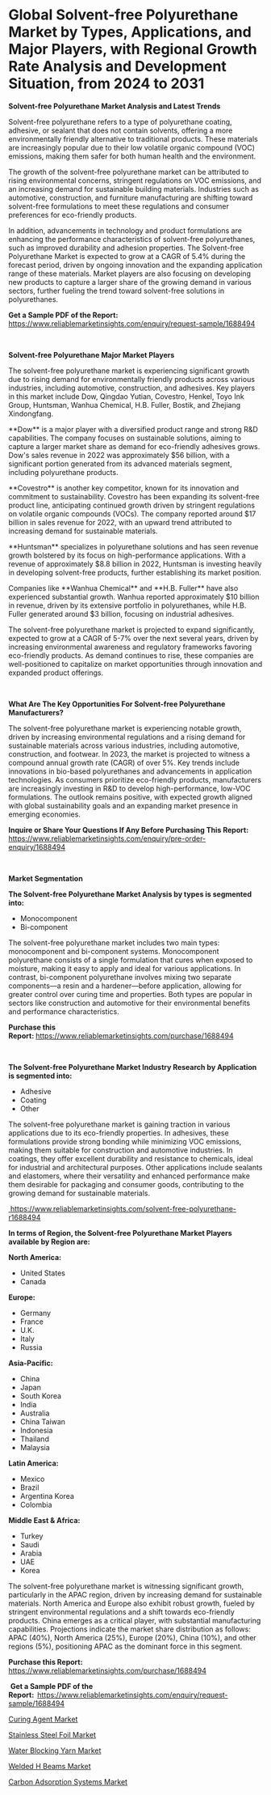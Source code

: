 <p><h1>Global Solvent-free Polyurethane Market by Types, Applications, and Major Players, with Regional Growth Rate Analysis and Development Situation, from 2024 to 2031</h1></p><p><strong>Solvent-free Polyurethane Market Analysis and Latest Trends</strong></p>
<p><p>Solvent-free polyurethane refers to a type of polyurethane coating, adhesive, or sealant that does not contain solvents, offering a more environmentally friendly alternative to traditional products. These materials are increasingly popular due to their low volatile organic compound (VOC) emissions, making them safer for both human health and the environment. </p><p>The growth of the solvent-free polyurethane market can be attributed to rising environmental concerns, stringent regulations on VOC emissions, and an increasing demand for sustainable building materials. Industries such as automotive, construction, and furniture manufacturing are shifting toward solvent-free formulations to meet these regulations and consumer preferences for eco-friendly products. </p><p>In addition, advancements in technology and product formulations are enhancing the performance characteristics of solvent-free polyurethanes, such as improved durability and adhesion properties. The Solvent-free Polyurethane Market is expected to grow at a CAGR of 5.4% during the forecast period, driven by ongoing innovation and the expanding application range of these materials. Market players are also focusing on developing new products to capture a larger share of the growing demand in various sectors, further fueling the trend toward solvent-free solutions in polyurethanes.</p></p>
<p><strong>Get a Sample PDF of the Report:&nbsp;</strong> <a href="https://www.reliablemarketinsights.com/enquiry/request-sample/1688494?utm_campaign=1570&utm_medium=2&utm_source=Github&utm_content=ia&utm_term=17102024&utm_id=solvent-free-polyurethane">https://www.reliablemarketinsights.com/enquiry/request-sample/1688494</a></p>
<p>&nbsp;</p>
<p><strong>Solvent-free Polyurethane Major Market Players</strong></p>
<p><p>The solvent-free polyurethane market is experiencing significant growth due to rising demand for environmentally friendly products across various industries, including automotive, construction, and adhesives. Key players in this market include Dow, Qingdao Yutian, Covestro, Henkel, Toyo Ink Group, Huntsman, Wanhua Chemical, H.B. Fuller, Bostik, and Zhejiang Xindongfang.</p><p>**Dow** is a major player with a diversified product range and strong R&D capabilities. The company focuses on sustainable solutions, aiming to capture a larger market share as demand for eco-friendly adhesives grows. Dow's sales revenue in 2022 was approximately $56 billion, with a significant portion generated from its advanced materials segment, including polyurethane products.</p><p>**Covestro** is another key competitor, known for its innovation and commitment to sustainability. Covestro has been expanding its solvent-free product line, anticipating continued growth driven by stringent regulations on volatile organic compounds (VOCs). The company reported around $17 billion in sales revenue for 2022, with an upward trend attributed to increasing demand for sustainable materials.</p><p>**Huntsman** specializes in polyurethane solutions and has seen revenue growth bolstered by its focus on high-performance applications. With a revenue of approximately $8.8 billion in 2022, Huntsman is investing heavily in developing solvent-free products, further establishing its market position.</p><p>Companies like **Wanhua Chemical** and **H.B. Fuller** have also experienced substantial growth. Wanhua reported approximately $10 billion in revenue, driven by its extensive portfolio in polyurethanes, while H.B. Fuller generated around $3 billion, focusing on industrial adhesives.</p><p>The solvent-free polyurethane market is projected to expand significantly, expected to grow at a CAGR of 5-7% over the next several years, driven by increasing environmental awareness and regulatory frameworks favoring eco-friendly products. As demand continues to rise, these companies are well-positioned to capitalize on market opportunities through innovation and expanded product offerings.</p></p>
<p>&nbsp;</p>
<p><strong>What Are The Key Opportunities For Solvent-free Polyurethane Manufacturers?</strong></p>
<p><p>The solvent-free polyurethane market is experiencing notable growth, driven by increasing environmental regulations and a rising demand for sustainable materials across various industries, including automotive, construction, and footwear. In 2023, the market is projected to witness a compound annual growth rate (CAGR) of over 5%. Key trends include innovations in bio-based polyurethanes and advancements in application technologies. As consumers prioritize eco-friendly products, manufacturers are increasingly investing in R&D to develop high-performance, low-VOC formulations. The outlook remains positive, with expected growth aligned with global sustainability goals and an expanding market presence in emerging economies.</p></p>
<p><strong>Inquire or Share Your Questions If Any Before Purchasing This Report:</strong> <a href="https://www.reliablemarketinsights.com/enquiry/pre-order-enquiry/1688494?utm_campaign=1570&utm_medium=2&utm_source=Github&utm_content=ia&utm_term=17102024&utm_id=solvent-free-polyurethane">https://www.reliablemarketinsights.com/enquiry/pre-order-enquiry/1688494</a></p>
<p>&nbsp;</p>
<p><strong>Market Segmentation</strong></p>
<p><strong>The Solvent-free Polyurethane Market Analysis by types is segmented into:</strong></p>
<p><ul><li>Monocomponent</li><li>Bi-component</li></ul></p>
<p><p>The solvent-free polyurethane market includes two main types: monocomponent and bi-component systems. Monocomponent polyurethane consists of a single formulation that cures when exposed to moisture, making it easy to apply and ideal for various applications. In contrast, bi-component polyurethane involves mixing two separate components—a resin and a hardener—before application, allowing for greater control over curing time and properties. Both types are popular in sectors like construction and automotive for their environmental benefits and performance characteristics.</p></p>
<p><strong>Purchase this Report:&nbsp;</strong><a href="https://www.reliablemarketinsights.com/purchase/1688494?utm_campaign=1570&utm_medium=2&utm_source=Github&utm_content=ia&utm_term=17102024&utm_id=solvent-free-polyurethane">https://www.reliablemarketinsights.com/purchase/1688494</a></p>
<p>&nbsp;</p>
<p><strong>The Solvent-free Polyurethane Market Industry Research by Application is segmented into:</strong></p>
<p><ul><li>Adhesive</li><li>Coating</li><li>Other</li></ul></p>
<p><p>The solvent-free polyurethane market is gaining traction in various applications due to its eco-friendly properties. In adhesives, these formulations provide strong bonding while minimizing VOC emissions, making them suitable for construction and automotive industries. In coatings, they offer excellent durability and resistance to chemicals, ideal for industrial and architectural purposes. Other applications include sealants and elastomers, where their versatility and enhanced performance make them desirable for packaging and consumer goods, contributing to the growing demand for sustainable materials.</p></p>
<p><a href="https://www.reliablemarketinsights.com/solvent-free-polyurethane-r1688494?utm_campaign=1570&utm_medium=2&utm_source=Github&utm_content=ia&utm_term=17102024&utm_id=solvent-free-polyurethane">&nbsp;https://www.reliablemarketinsights.com/solvent-free-polyurethane-r1688494</a></p>
<p><strong>In terms of Region, the Solvent-free Polyurethane Market Players available by Region are:</strong></p>
<p>
    <p> <strong> North America: </strong>
        <ul>
            <li>United States</li>
            <li>Canada</li>
        </ul>
        </p> 
    <p> <strong> Europe: </strong>
        <ul>
            <li>Germany</li>
            <li>France</li>
            <li>U.K.</li>
            <li>Italy</li>
            <li>Russia</li>
        </ul>
        </p> 
    <p> <strong> Asia-Pacific: </strong>
        <ul>
            <li>China</li>
            <li>Japan</li>
            <li>South Korea</li>
            <li>India</li>
            <li>Australia</li>
            <li>China Taiwan</li>
            <li>Indonesia</li>
            <li>Thailand</li>
            <li>Malaysia</li>
        </ul>
        </p> 
    <p> <strong> Latin America: </strong>
        <ul>
            <li>Mexico</li>
            <li>Brazil</li>
            <li>Argentina Korea</li>
            <li>Colombia</li>
        </ul>
        </p> 
    <p> <strong> Middle East & Africa: </strong>
        <ul>
            <li>Turkey</li>
            <li>Saudi</li>
            <li>Arabia</li>
            <li>UAE</li>
            <li>Korea</li>
        </ul>
    </p>
    </p>
<p><p>The solvent-free polyurethane market is witnessing significant growth, particularly in the APAC region, driven by increasing demand for sustainable materials. North America and Europe also exhibit robust growth, fueled by stringent environmental regulations and a shift towards eco-friendly products. China emerges as a critical player, with substantial manufacturing capabilities. Projections indicate the market share distribution as follows: APAC (40%), North America (25%), Europe (20%), China (10%), and other regions (5%), positioning APAC as the dominant force in this segment.</p></p>
<p><strong>Purchase this Report: </strong><a href="https://www.reliablemarketinsights.com/purchase/1688494?utm_campaign=1570&utm_medium=2&utm_source=Github&utm_content=ia&utm_term=17102024&utm_id=solvent-free-polyurethane">https://www.reliablemarketinsights.com/purchase/1688494</a></p>
<p>&nbsp;<strong>Get a Sample PDF of the Report:&nbsp;&nbsp;</strong><a href="https://www.reliablemarketinsights.com/enquiry/request-sample/1688494?utm_campaign=1570&utm_medium=2&utm_source=Github&utm_content=ia&utm_term=17102024&utm_id=solvent-free-polyurethane">https://www.reliablemarketinsights.com/enquiry/request-sample/1688494</a></p>
<p><strong></strong></p>
<p><p><a href="https://www.linkedin.com/pulse/curing-agent-market-global-regional-analysis-2024-2031-vueaf?utm_campaign=1570&utm_medium=2&utm_source=Github&utm_content=ia&utm_term=17102024&utm_id=solvent-free-polyurethane">Curing Agent Market</a></p><p><a href="https://www.linkedin.com/pulse/charting-future-comprehensive-analysis-global-stainless-steel-jf8bf?utm_campaign=1570&utm_medium=2&utm_source=Github&utm_content=ia&utm_term=17102024&utm_id=solvent-free-polyurethane">Stainless Steel Foil Market</a></p><p><a href="https://www.linkedin.com/pulse/exploring-water-blocking-yarn-market-dynamics-revenue-analysis-14xof?utm_campaign=1570&utm_medium=2&utm_source=Github&utm_content=ia&utm_term=17102024&utm_id=solvent-free-polyurethane">Water Blocking Yarn Market</a></p><p><a href="https://www.linkedin.com/pulse/welded-h-beams-industry-forecast-market-shifts-strategic-imperatives-qao5f?utm_campaign=1570&utm_medium=2&utm_source=Github&utm_content=ia&utm_term=17102024&utm_id=solvent-free-polyurethane">Welded H Beams Market</a></p><p><a href="https://www.linkedin.com/pulse/carbon-adsorption-systems-market-size-growth-industry-analysis-bpbnf?utm_campaign=1570&utm_medium=2&utm_source=Github&utm_content=ia&utm_term=17102024&utm_id=solvent-free-polyurethane">Carbon Adsorption Systems Market</a></p></p>
